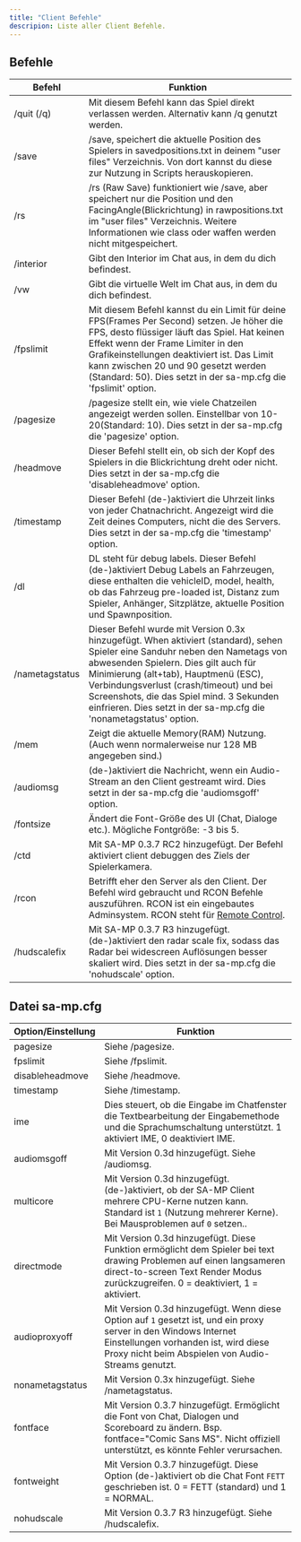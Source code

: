 ```yaml
---
title: "Client Befehle"
descripion: Liste aller Client Befehle.
---
```


## Befehle

| Befehl        | Funktion                                                                                                                                                                                                                                                                                                                                                            |
|----------------|------------------------------------------------------------------------------------------------------------------------------------------------------------------------------------------------------------------------------------------------------------------------------------------------------------------------------------------------------------------------|
| /quit (/q)     | Mit diesem Befehl kann das Spiel direkt verlassen werden. Alternativ kann /q genutzt werden.                                                                                                                                                                                                                                                    |
| /save          | /save, speichert die aktuelle Position des Spielers in savedpositions.txt in deinem "user files" Verzeichnis. Von dort kannst du diese zur Nutzung in Scripts herauskopieren.                                                                                                                               |
| /rs            | /rs (Raw Save) funktioniert wie /save, aber speichert nur die Position und den FacingAngle(Blickrichtung) in rawpositions.txt im "user files" Verzeichnis. Weitere Informationen wie class oder waffen werden nicht mitgespeichert.                                                                                                                                                                      |
| /interior      | Gibt den Interior im Chat aus, in dem du dich befindest.                                                                                                                                                                                                                                                                              |
| /vw            | Gibt die virtuelle Welt im Chat aus, in dem du dich befindest.                                                                                                                                                                                                                                                                         |
| /fpslimit      | Mit diesem Befehl kannst du ein Limit für deine FPS(Frames Per Second) setzen. Je höher die FPS, desto flüssiger läuft das Spiel. Hat keinen Effekt wenn der Frame Limiter in den Grafikeinstellungen deaktiviert ist. Das Limit kann zwischen 20 und 90 gesetzt werden (Standard: 50). Dies setzt in der sa-mp.cfg die 'fpslimit' option.                                                                           |
| /pagesize      | /pagesize stellt ein, wie viele Chatzeilen angezeigt werden sollen. Einstellbar von 10-20(Standard: 10). Dies setzt in der sa-mp.cfg die 'pagesize' option.                                                                                                                                                                                       |
| /headmove      | Dieser Befehl stellt ein, ob sich der Kopf des Spielers in die Blickrichtung dreht oder nicht. Dies setzt in der sa-mp.cfg die 'disableheadmove' option.                                                                                                                                                   |
| /timestamp     | Dieser Befehl (de-)aktiviert die Uhrzeit links von jeder Chatnachricht. Angezeigt wird die Zeit deines Computers, nicht die des Servers. Dies setzt in der sa-mp.cfg die 'timestamp' option.                                                                                                                                                                           |
| /dl            | DL steht für debug labels. Dieser Befehl (de-)aktiviert Debug Labels an Fahrzeugen, diese enthalten die vehicleID, model, health, ob das Fahrzeug pre-loaded ist, Distanz zum Spieler, Anhänger, Sitzplätze, aktuelle Position und Spawnposition.                                                                                                                       |
| /nametagstatus | Dieser Befehl wurde mit Version 0.3x hinzugefügt. When aktiviert (standard), sehen Spieler eine Sanduhr neben den Nametags von abwesenden Spielern. Dies gilt auch für Minimierung (alt+tab), Hauptmenü (ESC), Verbindungsverlust (crash/timeout) und bei Screenshots, die das Spiel mind. 3 Sekunden einfrieren. Dies setzt in der sa-mp.cfg die 'nonametagstatus' option. |
| /mem           | Zeigt die aktuelle Memory(RAM) Nutzung. (Auch wenn normalerweise nur 128 MB angegeben sind.)                                                                                                                                                                                                                                                                                   |
| /audiomsg      | (de-)aktiviert die Nachricht, wenn ein Audio-Stream an den Client gestreamt wird. Dies setzt in der sa-mp.cfg die 'audiomsgoff' option.                                                                                                                                                                                                                                             |
| /fontsize      | Ändert die Font-Größe des UI (Chat, Dialoge etc.). Mögliche Fontgröße: -3 bis 5.                                                                                                                                                                                                                                                                                       |
| /ctd           | Mit SA-MP 0.3.7 RC2 hinzugefügt. Der Befehl aktiviert client debuggen des Ziels der Spielerkamera.                                                                                                                                                                                                                                                                    |
| /rcon          | Betrifft eher den Server als den Client. Der Befehl wird gebraucht und RCON Befehle auszuführen. RCON ist ein eingebautes Adminsystem. RCON steht für [Remote Control](../server/ControllingServer#using-rcon).                                                                                                                                                         |
| /hudscalefix   | Mit SA-MP 0.3.7 R3 hinzugefügt. (de-)aktiviert den radar scale fix, sodass das Radar bei widescreen Auflösungen besser skaliert wird. Dies setzt in der sa-mp.cfg die 'nohudscale' option.                                                                                                                                         |

## Datei sa-mp.cfg

| Option/Einstellung          | Funktion                                                                                                                                                                                  |
|-----------------|----------------------------------------------------------------------------------------------------------------------------------------------------------------------------------------------|
| pagesize        | Siehe /pagesize.                                                                                                                                                                               |
| fpslimit        | Siehe /fpslimit.                                                                                                                                                                               |
| disableheadmove | Siehe /headmove.                                                                                                                                                                               |
| timestamp       | Siehe /timestamp.                                                                                                                                                                              |
| ime             | Dies steuert, ob die Eingabe im Chatfenster die Textbearbeitung der Eingabemethode und die Sprachumschaltung unterstützt. 1 aktiviert IME, 0 deaktiviert IME.                                                         |
| audiomsgoff     | Mit Version 0.3d hinzugefügt. Siehe /audiomsg.                                                                                                                                                |
| multicore       | Mit Version 0.3d hinzugefügt. (de-)aktiviert, ob der SA-MP Client mehrere CPU-Kerne nutzen kann. Standard ist `1` (Nutzung mehrerer Kerne). Bei Mausproblemen auf `0` setzen..  |
| directmode      | Mit Version 0.3d hinzugefügt. Diese Funktion ermöglicht dem Spieler bei text drawing Problemen auf einen langsameren direct-to-screen Text Render Modus zurückzugreifen. 0 = deaktiviert, 1 = aktiviert.                        |
| audioproxyoff   | Mit Version 0.3d hinzugefügt. Wenn diese Option auf `1` gesetzt ist, und ein proxy server in den Windows Internet Einstellungen vorhanden ist, wird diese Proxy nicht beim Abspielen von Audio-Streams genutzt. |
| nonametagstatus | Mit Version 0.3x hinzugefügt. Siehe /nametagstatus.                                                                                                                                           |
| fontface        | Mit Version 0.3.7 hinzugefügt. Ermöglicht die Font von Chat, Dialogen und Scoreboard zu ändern. Bsp. fontface="Comic Sans MS". Nicht offiziell unterstützt, es könnte Fehler verursachen.          |
| fontweight      | Mit Version 0.3.7 hinzugefügt. Diese Option (de-)aktiviert ob die Chat Font `FETT` geschrieben ist. 0 = FETT (standard) und 1 = NORMAL.                                                                |
| nohudscale      | Mit Version 0.3.7 R3 hinzugefügt. Siehe /hudscalefix.                                                                                                                                         |
